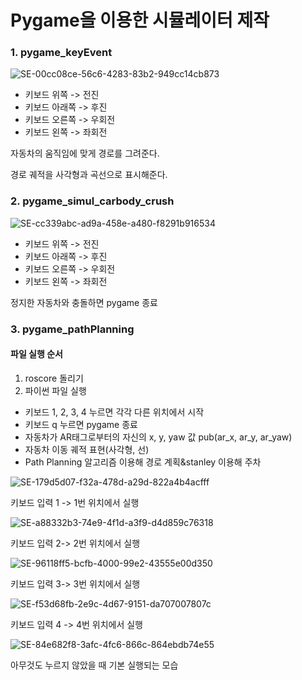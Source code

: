 # Pygame을 이용한 시뮬레이터 제작

### 1. pygame_keyEvent

![SE-00cc08ce-56c6-4283-83b2-949cc14cb873](https://user-images.githubusercontent.com/59854960/121287459-8c987100-c91c-11eb-88f9-72bd1eae43f8.png)

- 키보드 위쪽 -> 전진
- 키보드 아래쪽 -> 후진
- 키보드 오른쪽 -> 우회전
- 키보드 왼쪽 -> 좌회전

자동차의 움직임에 맞게 경로를 그려준다.

경로 궤적을 사각형과 곡선으로 표시해준다.

### 2. pygame_simul_carbody_crush

![SE-cc339abc-ad9a-458e-a480-f8291b916534](https://user-images.githubusercontent.com/59854960/122493971-8ba1c680-d023-11eb-94cc-f41761d1cf7b.png)

- 키보드 위쪽 -> 전진
- 키보드 아래쪽 -> 후진
- 키보드 오른쪽 -> 우회전
- 키보드 왼쪽 -> 좌회전

정지한 자동차와 충돌하면 pygame 종료

### 3. pygame_pathPlanning

#### 파일 실행 순서
1. roscore 돌리기
2. 파이썬 파일 실행

- 키보드 1, 2, 3, 4 누르면 각각 다른 위치에서 시작
- 키보드 q 누르면 pygame 종료
- 자동차가 AR태그로부터의 자신의 x, y, yaw 값 pub(ar_x, ar_y, ar_yaw)
- 자동차 이동 궤적 표현(사각형, 선)
- Path Planning 알고리즘 이용해 경로 계획&stanley 이용해 주차

![SE-179d5d07-f32a-478d-a29d-822a4b4acfff](https://user-images.githubusercontent.com/59854960/122492679-2b118a00-d021-11eb-92ad-513145e0afab.png)

키보드 입력 1 -> 1번 위치에서 실행

![SE-a88332b3-74e9-4f1d-a3f9-d4d859c76318](https://user-images.githubusercontent.com/59854960/122492684-2c42b700-d021-11eb-9cb5-5b52daaf5599.png)

키보드 입력 2-> 2번 위치에서 실행

![SE-96118ff5-bcfb-4000-99e2-43555e00d350](https://user-images.githubusercontent.com/59854960/122492685-2d73e400-d021-11eb-979f-24cda1f4ba83.png)

키보드 입력 3-> 3번 위치에서 실행

![SE-f53d68fb-2e9c-4d67-9151-da707007807c](https://user-images.githubusercontent.com/59854960/122492687-2ea51100-d021-11eb-9522-46eb9be510a9.png)

키보드 입력 4 -> 4번 위치에서 실행

![SE-84e682f8-3afc-4fc6-866c-864ebdb74e55](https://user-images.githubusercontent.com/59854960/122492510-d968ff80-d020-11eb-910e-faaa74f67a28.png)

아무것도 누르지 않았을 때 기본 실행되는 모습

